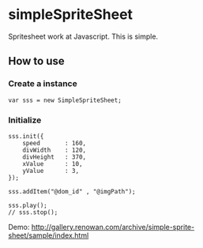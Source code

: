simpleSpriteSheet
=================

Spritesheet work at Javascript. This is simple.

How to use  
------
### Create a instance  
`` var sss = new SimpleSpriteSheet; ``  

### Initialize  
    sss.init({  
        speed 		: 160,
        divWidth 	: 120,
        divHeight 	: 370,
        xValue 		: 10,
        yValue 		: 3,
    });
    
    sss.addItem("@dom_id" , "@imgPath");
    
    sss.play();
    // sss.stop();

Demo: http://gallery.renowan.com/archive/simple-sprite-sheet/sample/index.html
